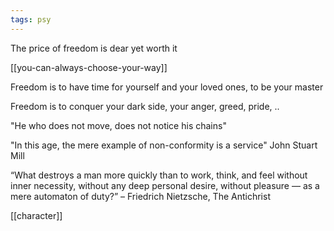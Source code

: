 ```yaml
---
tags: psy
---
```



The price of freedom is dear yet worth it 

[[you-can-always-choose-your-way]]

Freedom is to have time for yourself and your loved ones, to be your master

Freedom is to conquer your dark side, your anger, greed, pride, ..

"He who does not move, does not notice his chains"

"In this age, the mere example of non-conformity is a service" John Stuart Mill 

“What destroys a man more quickly than to work, think, and feel without inner necessity, without any deep personal desire, without pleasure — as a mere automaton of duty?” – Friedrich Nietzsche, The Antichrist


[[character]]